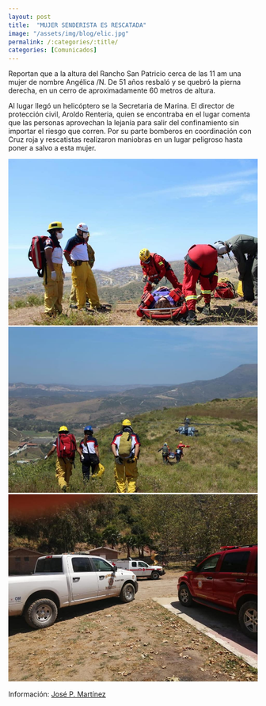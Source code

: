 ```yaml
---
layout: post
title:  "MUJER SENDERISTA ES RESCATADA"
image: "/assets/img/blog/elic.jpg"
permalink: /:categories/:title/
categories: [Comunicados]
---
```


Reportan que a la altura del Rancho San Patricio cerca de las 11 am  una mujer de nombre Angélica /N.  De 51 años resbaló y se quebró la  pierna  derecha, en un cerro de aproximadamente 60 metros de altura.



Al lugar llegó un helicóptero se la Secretaria de Marina.
El director de protección civil, Aroldo Renteria, quien se encontraba en el lugar comenta que las personas aprovechan la lejanía para salir del confinamiento sin importar el riesgo que corren.
Por su parte bomberos en coordinación con Cruz roja y rescatistas  realizaron maniobras en un lugar peligroso hasta poner a salvo a esta mujer.

<img src="/assets/img/blog/mujersenderista.jpg" class="img-fluid" alt="Responsive image">

<img src="/assets/img/blog/mujerhiking.jpg" class="img-fluid" alt="Responsive image">

<img src="/assets/img/blog/bomberos.jpg" class="img-fluid" alt="Responsive image">


Información: [José P. Martínez](https://www.facebook.com/CNRDEPORTES)
